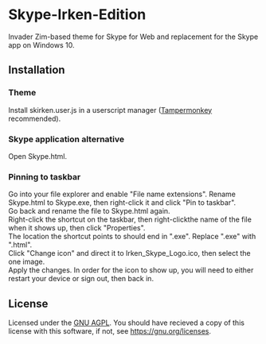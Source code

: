 # Skype-Irken-Edition
Invader Zim-based theme for Skype for Web and replacement for the Skype app on Windows 10.

## Installation

### Theme
Install skirken.user.js in a userscript manager ([Tampermonkey](https://www.tampermonkey.net/) recommended).
### Skype application alternative
Open Skype.html.
### Pinning to taskbar
Go into your file explorer and enable "File name extensions".
Rename Skype.html to Skype.exe, then right-click it and click "Pin to taskbar".  
Go back and rename the file to Skype.html again.  
Right-click the shortcut on the taskbar, then right-clickthe name of the file when it shows up, then click "Properties".  
The location the shortcut points to should end in ".exe". Replace ".exe" with ".html".  
Click "Change icon" and direct it to Irken_Skype_Logo.ico, then select the one image.  
Apply the changes. In order for the icon to show up, you will need to either restart your device or sign out, then back in.  


## License
Licensed under the [GNU AGPL](LICENSE). You should have recieved a copy of this license with this software, if not, see https://gnu.org/licenses.
